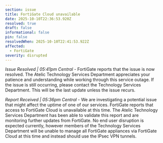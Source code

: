 ```yaml
---
section: issue
title: FortiGate Cloud unavailable
date: 2025-10-10T22:36:53.920Z
resolved: true
draft: false
informational: false
pin: false
resolvedWhen: 2025-10-10T22:41:53.922Z
affected:
  - FortiGate
severity: disrupted
---
```

*Issue Resolved | 05:41pm Central* - FortiGate reports that the issue is now resolved. The Atelic Technology Services Department appreciates your patience and understanding while working through this service outage. If the issue is still occurring, please contact the Technology Services Department. This will be the last update unless the issue recurs.

*Report Received | 05:36pm Central* - We are investigating a potential issue that might affect the uptime of one of our services. FortiGate reports that access to FortiGate Cloud is unavailable at this time. The Atelic Technology Services Department has been able to validate this report and are monitoring further updates from FortiGate. No end user disruption is expected currently, however members of the Technology Services Department will be unable to manage all FortiGate appliances via FortiGate Cloud at this time and instead should use the IPsec VPN tunnels.